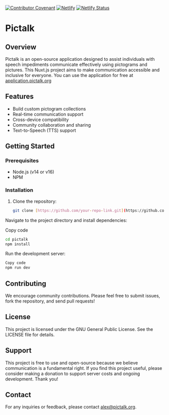 <!-- ⚠️ This README has been generated from the file(s) "blueprint.md" ⚠️-->
[![Contributor Covenant](https://img.shields.io/badge/Contributor%20Covenant-2.1-4baaaa.svg)](code_of_conduct.md)
[![Netlify](https://www.netlify.com/img/global/badges/netlify-color-accent.svg)](https://www.netlify.com)
[![Netlify Status](https://api.netlify.com/api/v1/badges/4714cbe2-afae-4818-8829-478955883e93/deploy-status)](https://app.netlify.com/sites/cranky-keller-81f822/deploys)

# Pictalk

## Overview

Pictalk is an open-source application designed to assist individuals with speech impediments communicate effectively using pictograms and pictures. This Nuxt.js project aims to make communication accessible and inclusive for everyone.
You can use the application for free at [application.pictalk.org](https://application.pictalk.org)

## Features

- Build custom pictogram collections
- Real-time communication support
- Cross-device compatibility
- Community collaboration and sharing
- Text-to-Speech (TTS) support

## Getting Started

### Prerequisites

- Node.js (v14 or v16)
- NPM

### Installation

1. Clone the repository:
   ```sh
   git clone [https://github.com/your-repo-link.git](https://github.com/Pictalk-speech-made-easy/pictalk-frontend.git)
Navigate to the project directory and install dependencies:

Copy code
```sh
cd pictalk
npm install
```

Run the development server:
```sh
Copy code
npm run dev
```
## Contributing
We encourage community contributions. Please feel free to submit issues, fork the repository, and send pull requests!

## License
This project is licensed under the GNU General Public License. See the LICENSE file for details.

## Support
This project is free to use and open-source because we believe communication is a fundamental right. If you find this project useful, please consider making a donation to support server costs and ongoing development. Thank you!

## Contact
For any inquiries or feedback, please contact [alex@pictalk.org](mailto:alex@pictalk.org).
